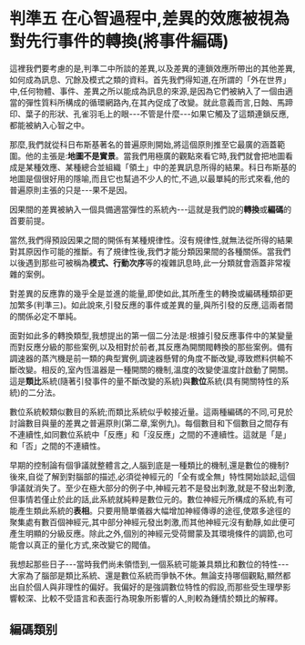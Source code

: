 #  判準五 在心智過程中,差異的效應被視為對先行事件的轉換(將事件編碼)

這裡我們要考慮的是,判準二中所談的差異,以及差異的連鎖效應所帶出的其他差異,如何成為訊息、冗餘及模式之類的資料。首先我們得知道,在所謂的「外在世界」中,任何物體、事件、差異之所以能成為訊息的來源,是因為它們被納入了一個由適當的彈性質料所構成的循環網路內,在其內促成了改變。就此意義而言,日蝕、馬蹄印、葉子的形狀、孔雀羽毛上的眼---不管是什麼---如果它觸及了這類連鎖反應,都能被納入心智之中。

那麼,我們就從科日布斯基著名的普遍原則開始,將這個原則推至它最廣的涵蓋範圍。他的主張是:**地圖不是實景**。當我們用極廣的觀點來看它時,我們就會把地圖看成是某種效應、某種總合並組織「領土」中的差異訊息所得的結果。科日布斯基的地圖是個很好用的隱喻,而且它也幫過不少人的忙,不過,以最單純的形式來看,他的普遍原則主張的只是---果不是因。

因果間的差異被納入一個具備適當彈性的系統內---這就是我們說的**轉換**或**編碼**的首要前提。

當然,我們得預設因果之間的開係有某種規律性。沒有規律性,就無法從所得的結果對其原因作可能的推斷。有了規律性後,我們才能分類因果間的各種關係。當我們以後遇到那些可被稱為**模式、行動次序**等的複雜訊息時,此一分類就會涵蓋非常複雜的案例。

對差異的反應靠的幾乎全是並進的能量,即使如此,其所產生的轉換或編碼種類卻更加繁多(判準三)。如此說來,引發反應的事件或差異的量,與所引發的反應,這兩者間的關係必定不單純。

面對如此多的轉換類型,我想提出的第一個二分法是:根據引發反應事件中的某變量而對反應分級的那些案例,以及相對於前者,其反應為開關閥轉換的那些案例。備有調速器的蒸汽機是前一類的典型實例,調速器懸臂的角度不斷改變,導致燃料供輸不斷改變。相反的,室內恆溫器是一種開關的機制,溫度的改變使溫度計啟動了開關。這是**類比**系統(隨著引發事件的量不斷改變的系統)與**數位**系統(具有開關特性的系統)的二分法。

數位系統較類似數目的系統;而類比系統似乎較接近量。這兩種編碼的不同,可見於討論數目與量的差異之普遍原則(第二章,案例九)。每個數目和下個數目之間存有不連續性,如同數位系統中「反應」和「沒反應」之間的不連續性。這就是「是」和「否」之間的不連續性。

早期的控制論有個爭議就整體言之,人腦到底是一種類比的機制,還是數位的機制?後來,自從了解到對腦部的描述,必須從神經元的「全有或全無」特性開始談起,這個爭議就消失了。至少在極大部分的例子中,神經元若不是發出刺激,就是不發出刺激,但事情若僅止於此的話,此系統就純粹是數位元的。數位神經元所構成的系統,有可能產生類此系統的**表相**。只要用簡單儀器大幅增加神經傳導的途徑,使眾多途徑的聚集處有數百個神經元,其中部分神經元發出刺激,而其他神經元沒有動靜,如此便可產生明顯的分級反應。除此之外,個別的神經元受荷爾蒙及其環境條件的調節,也可能會以真正的量化方式,來改變它的閥值。

我想起那些日子---當時我們尚未領悟到,一個系統可能兼具類比和數位的特性---大家為了腦部是類比系統、還是數位系統而爭執不休。無論支持哪個觀點,顯然都出自於個人與非理性的偏好。我偏好的是強調數位特性的假設,而那些受生理學影響較深、比較不受語言和表面行為現象所影響的人,則較為鍾情於類比的解釋。

## 編碼類别 



